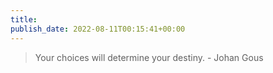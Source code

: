 ```yaml
---
title: 
publish_date: 2022-08-11T00:15:41+00:00
---
```


> Your choices will determine your destiny. - Johan Gous
